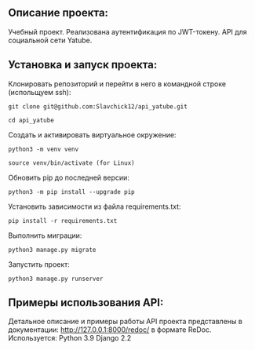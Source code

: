 ## Описание проекта:
Учебный проект. Реализована аутентификация по JWT-токену. API для социальной сети Yatube.

## Установка и запуск проекта:
Клонировать репозиторий и перейти в него в командной строке (испольщуем ssh):
```
git clone git@github.com:Slavchick12/api_yatube.git
```
```
cd api_yatube
```
Cоздать и активировать виртуальное окружение:
```
python3 -m venv venv
```
```
source venv/bin/activate (for Linux)
```
Обновить pip до последней версии:
```
python3 -m pip install --upgrade pip
```
Установить зависимости из файла requirements.txt:
```
pip install -r requirements.txt
```

Выполнить миграции:
```
python3 manage.py migrate
```
Запустить проект:
```
python3 manage.py runserver
```
## Примеры использования API:
Детальное описание и примеры работы API проекта представлены в 
документации: http://127.0.0.1:8000/redoc/ в формате ReDoc.
Используется:
Python 3.9 Django 2.2
